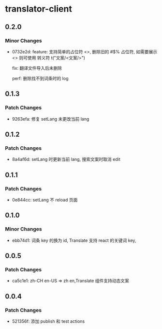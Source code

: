 # translator-client

## 0.2.0

### Minor Changes

-   0732e2d: feature: 支持简单的占位符 <>, 删除旧的 #$% 占位符, 如需要展示 <> 则可使用 转义符 t("文案/<文案/>")

    fix: 翻译文件导入后未删除

    perf: 删除找不到词条时的 log

## 0.1.3

### Patch Changes

-   9263efa: 修复 setLang 未更改当前 lang

## 0.1.2

### Patch Changes

-   8a4af6d: setLang 时更新当前 lang, 搜索文案时取消 edit

## 0.1.1

### Patch Changes

-   0e844cc: setLang 不 reload 页面

## 0.1.0

### Minor Changes

-   ebb74d1: 词条 key 的换为 id, Translate 支持 react 的关键词 key,

## 0.0.5

### Patch Changes

-   ca5c1e1: zh-CH en-US => zh en,Translate 组件支持动态文案

## 0.0.4

### Patch Changes

-   521356f: 添加 publish 和 test actions
